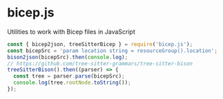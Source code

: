 # bicep.js

Utilities to work with Bicep files in JavaScript

```typescript
const { bicep2json, treeSitterBicep } = require('bicep.js');
const bicepSrc = 'param location string = resourceGroup().location';
bison2json(bicepSrc).then(console.log);
// https://github.com/tree-sitter-grammars/tree-sitter-bison
treeSitterBison().then((parser) => {
  const tree = parser.parse(bicepSrc);
  console.log(tree.rootNode.toString());
});
```
